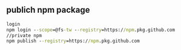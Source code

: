 ## publich npm package

``` cmd
login 
npm login --scope=@fs-tw --registry=https://npm.pkg.github.com
//private npm 
npm publish --registry=https://npm.pkg.github.com
```

